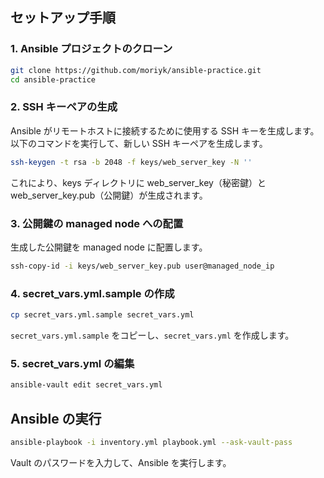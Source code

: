 ## セットアップ手順

### 1. Ansible プロジェクトのクローン

```sh
git clone https://github.com/moriyk/ansible-practice.git
cd ansible-practice
```

### 2. SSH キーペアの生成

Ansible がリモートホストに接続するために使用する SSH キーを生成します。以下のコマンドを実行して、新しい SSH キーペアを生成します。

```sh
ssh-keygen -t rsa -b 2048 -f keys/web_server_key -N ''
```

これにより、keys ディレクトリに web_server_key（秘密鍵）と web_server_key.pub（公開鍵）が生成されます。

### 3. 公開鍵の managed node への配置

生成した公開鍵を managed node に配置します。

```sh
ssh-copy-id -i keys/web_server_key.pub user@managed_node_ip
```

### 4. secret_vars.yml.sample の作成

```sh
cp secret_vars.yml.sample secret_vars.yml
```

`secret_vars.yml.sample` をコピーし、`secret_vars.yml` を作成します。

### 5. secret_vars.yml の編集

```sh
ansible-vault edit secret_vars.yml
```

## Ansible の実行

```sh
ansible-playbook -i inventory.yml playbook.yml --ask-vault-pass
```

Vault のパスワードを入力して、Ansible を実行します。
